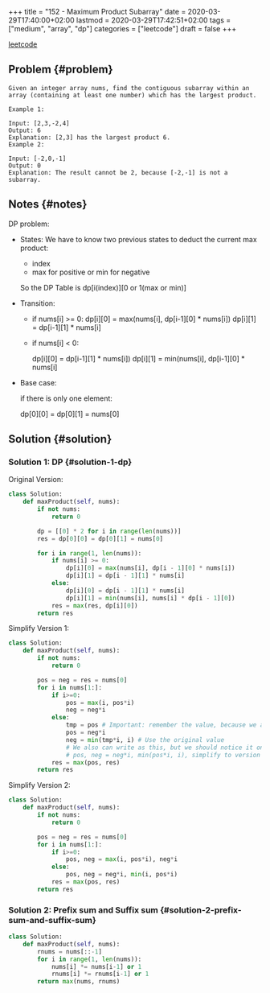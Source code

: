 +++
title = "152 - Maximum Product Subarray"
date = 2020-03-29T17:40:00+02:00
lastmod = 2020-03-29T17:42:51+02:00
tags = ["medium", "array", "dp"]
categories = ["leetcode"]
draft = false
+++

[leetcode](https://leetcode.com/problems/maximum-product-subarray/)


## Problem {#problem}

```text
Given an integer array nums, find the contiguous subarray within an array (containing at least one number) which has the largest product.

Example 1:

Input: [2,3,-2,4]
Output: 6
Explanation: [2,3] has the largest product 6.
Example 2:

Input: [-2,0,-1]
Output: 0
Explanation: The result cannot be 2, because [-2,-1] is not a subarray.
```


## Notes {#notes}

DP problem:

-   States:
    We have to know two previous states to deduct the current max product:

    -   index
    -   max for positive or min for negative

    So the DP Table is dp[i(index)][0 or 1(max or min)]

-   Transition:
    -   if nums[i] >= 0:
        dp[i][0] = max(nums[i], dp[i-1][0] \* nums[i])
        dp[i][1] = dp[i-1][1] \* nums[i]

    -   if nums[i] < 0:

        dp[i][0] = dp[i-1][1] \* nums[i])
        dp[i][1] = min(nums[i], dp[i-1][0] \* nums[i]

-   Base case:

    if there is only one element:

    dp[0][0] = dp[0][1] = nums[0]


## Solution {#solution}


### Solution 1: DP {#solution-1-dp}

Original Version:

```python
class Solution:
    def maxProduct(self, nums):
        if not nums:
            return 0

        dp = [[0] * 2 for i in range(len(nums))]
        res = dp[0][0] = dp[0][1] = nums[0]

        for i in range(1, len(nums)):
            if nums[i] >= 0:
                dp[i][0] = max(nums[i], dp[i - 1][0] * nums[i])
                dp[i][1] = dp[i - 1][1] * nums[i]
            else:
                dp[i][0] = dp[i - 1][1] * nums[i]
                dp[i][1] = min(nums[i], nums[i] * dp[i - 1][0])
            res = max(res, dp[i][0])
        return res
```

Simplify Version 1:

```python
class Solution:
    def maxProduct(self, nums):
        if not nums:
            return 0

        pos = neg = res = nums[0]
        for i in nums[1:]:
            if i>=0:
                pos = max(i, pos*i)
                neg = neg*i
            else:
                tmp = pos # Important: remember the value, because we are gonna alter it.
                pos = neg*i
                neg = min(tmp*i, i) # Use the original value
                # We also can write as this, but we should notice it only works in like python or ruby
                # pos, neg = neg*i, min(pos*i, i), simplify to version 3
            res = max(pos, res)
        return res
```

Simplify Version 2:

```python
class Solution:
    def maxProduct(self, nums):
        if not nums:
            return 0

        pos = neg = res = nums[0]
        for i in nums[1:]:
            if i>=0:
                pos, neg = max(i, pos*i), neg*i
            else:
                pos, neg = neg*i, min(i, pos*i)
            res = max(pos, res)
        return res
```


### Solution 2: Prefix sum and Suffix sum {#solution-2-prefix-sum-and-suffix-sum}

```python
class Solution:
    def maxProduct(self, nums):
        rnums = nums[::-1]
        for i in range(1, len(nums)):
            nums[i] *= nums[i-1] or 1
            rnums[i] *= rnums[i-1] or 1
        return max(nums, rnums)
```
